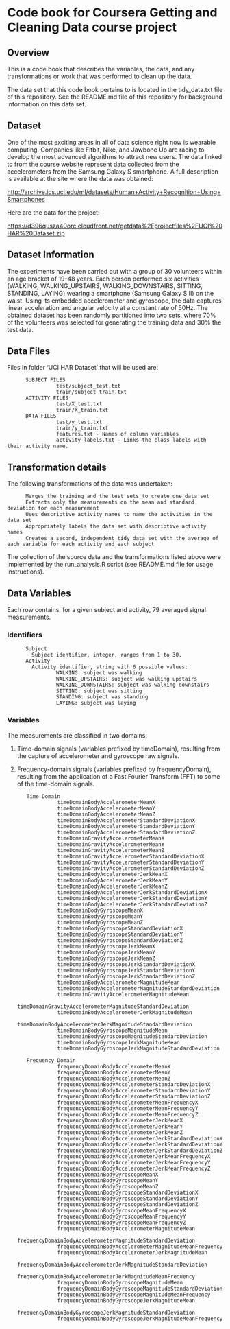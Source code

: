 # Code book for Coursera Getting and Cleaning Data course project

## Overview
This is a code book that describes the variables, the data, and any transformations or work that was performed to clean up the data.

The data set that this code book pertains to is located in the tidy_data.txt file of this repository. See the README.md file of this repository for background information on this data set.

## Dataset
One of the most exciting areas in all of data science right now is wearable computing. Companies like Fitbit, Nike, and Jawbone Up are racing to develop the most advanced algorithms to attract new users. The data linked to from the course website represent data collected from the accelerometers from the Samsung Galaxy S smartphone. A full description is available at the site where the data was obtained:

http://archive.ics.uci.edu/ml/datasets/Human+Activity+Recognition+Using+Smartphones

Here are the data for the project:

https://d396qusza40orc.cloudfront.net/getdata%2Fprojectfiles%2FUCI%20HAR%20Dataset.zip

## Dataset Information
The experiments have been carried out with a group of 30 volunteers within an age bracket of 19-48 years. Each person performed six activities (WALKING, WALKING_UPSTAIRS, WALKING_DOWNSTAIRS, SITTING, STANDING, LAYING) wearing a smartphone (Samsung Galaxy S II) on the waist. Using its embedded accelerometer and gyroscope, the data captures linear acceleration and angular velocity at a constant rate of 50Hz. The obtained dataset has been randomly partitioned into two sets, where 70% of the volunteers was selected for generating the training data and 30% the test data.

## Data Files
Files in folder ‘UCI HAR Dataset’ that will be used are:

          SUBJECT FILES
                    test/subject_test.txt
                    train/subject_train.txt
          ACTIVITY FILES
                    test/X_test.txt
                    train/X_train.txt
          DATA FILES
                    test/y_test.txt
                    train/y_train.txt
                    features.txt - Names of column variables
                    activity_labels.txt - Links the class labels with their activity name.

## Transformation details
The following transformations of the data was undertaken:

          Merges the training and the test sets to create one data set
          Extracts only the measurements on the mean and standard deviation for each measurement
          Uses descriptive activity names to name the activities in the data set
          Appropriately labels the data set with descriptive activity names
          Creates a second, independent tidy data set with the average of each variable for each activity and each subject

The collection of the source data and the transformations listed above were implemented by the run_analysis.R script (see README.md file for usage instructions).

## Data Variables
Each row contains, for a given subject and activity, 79 averaged signal measurements.
          
### Identifiers

          Subject
            Subject identifier, integer, ranges from 1 to 30.
          Activity
            Activity identifier, string with 6 possible values:
                    WALKING: subject was walking
                    WALKING_UPSTAIRS: subject was walking upstairs
                    WALKING_DOWNSTAIRS: subject was walking downstairs
                    SITTING: subject was sitting
                    STANDING: subject was standing
                    LAYING: subject was laying

### Variables

The measurements are classified in two domains:

1. Time-domain signals (variables prefixed by timeDomain), resulting from the capture of accelerometer and gyroscope raw signals.

2. Frequency-domain signals (variables prefixed by frequencyDomain), resulting from the application of a Fast Fourier Transform  (FFT) to some of the time-domain signals.


          Time Domain
                    timeDomainBodyAccelerometerMeanX
                    timeDomainBodyAccelerometerMeanY
                    timeDomainBodyAccelerometerMeanZ
                    timeDomainBodyAccelerometerStandardDeviationX
                    timeDomainBodyAccelerometerStandardDeviationY
                    timeDomainBodyAccelerometerStandardDeviationZ
                    timeDomainGravityAccelerometerMeanX
                    timeDomainGravityAccelerometerMeanY
                    timeDomainGravityAccelerometerMeanZ
                    timeDomainGravityAccelerometerStandardDeviationX
                    timeDomainGravityAccelerometerStandardDeviationY
                    timeDomainGravityAccelerometerStandardDeviationZ
                    timeDomainBodyAccelerometerJerkMeanX
                    timeDomainBodyAccelerometerJerkMeanY
                    timeDomainBodyAccelerometerJerkMeanZ
                    timeDomainBodyAccelerometerJerkStandardDeviationX
                    timeDomainBodyAccelerometerJerkStandardDeviationY
                    timeDomainBodyAccelerometerJerkStandardDeviationZ
                    timeDomainBodyGyroscopeMeanX
                    timeDomainBodyGyroscopeMeanY
                    timeDomainBodyGyroscopeMeanZ
                    timeDomainBodyGyroscopeStandardDeviationX
                    timeDomainBodyGyroscopeStandardDeviationY
                    timeDomainBodyGyroscopeStandardDeviationZ
                    timeDomainBodyGyroscopeJerkMeanX
                    timeDomainBodyGyroscopeJerkMeanY
                    timeDomainBodyGyroscopeJerkMeanZ
                    timeDomainBodyGyroscopeJerkStandardDeviationX
                    timeDomainBodyGyroscopeJerkStandardDeviationY
                    timeDomainBodyGyroscopeJerkStandardDeviationZ
                    timeDomainBodyAccelerometerMagnitudeMean
                    timeDomainBodyAccelerometerMagnitudeStandardDeviation
                    timeDomainGravityAccelerometerMagnitudeMean
                    timeDomainGravityAccelerometerMagnitudeStandardDeviation
                    timeDomainBodyAccelerometerJerkMagnitudeMean
                    timeDomainBodyAccelerometerJerkMagnitudeStandardDeviation
                    timeDomainBodyGyroscopeMagnitudeMean
                    timeDomainBodyGyroscopeMagnitudeStandardDeviation
                    timeDomainBodyGyroscopeJerkMagnitudeMean
                    timeDomainBodyGyroscopeJerkMagnitudeStandardDeviation
          
          Frequency Domain
                    frequencyDomainBodyAccelerometerMeanX
                    frequencyDomainBodyAccelerometerMeanY
                    frequencyDomainBodyAccelerometerMeanZ
                    frequencyDomainBodyAccelerometerStandardDeviationX
                    frequencyDomainBodyAccelerometerStandardDeviationY
                    frequencyDomainBodyAccelerometerStandardDeviationZ
                    frequencyDomainBodyAccelerometerMeanFrequencyX
                    frequencyDomainBodyAccelerometerMeanFrequencyY
                    frequencyDomainBodyAccelerometerMeanFrequencyZ
                    frequencyDomainBodyAccelerometerJerkMeanX
                    frequencyDomainBodyAccelerometerJerkMeanY
                    frequencyDomainBodyAccelerometerJerkMeanZ
                    frequencyDomainBodyAccelerometerJerkStandardDeviationX
                    frequencyDomainBodyAccelerometerJerkStandardDeviationY
                    frequencyDomainBodyAccelerometerJerkStandardDeviationZ
                    frequencyDomainBodyAccelerometerJerkMeanFrequencyX
                    frequencyDomainBodyAccelerometerJerkMeanFrequencyY
                    frequencyDomainBodyAccelerometerJerkMeanFrequencyZ
                    frequencyDomainBodyGyroscopeMeanX
                    frequencyDomainBodyGyroscopeMeanY
                    frequencyDomainBodyGyroscopeMeanZ
                    frequencyDomainBodyGyroscopeStandardDeviationX
                    frequencyDomainBodyGyroscopeStandardDeviationY
                    frequencyDomainBodyGyroscopeStandardDeviationZ
                    frequencyDomainBodyGyroscopeMeanFrequencyX
                    frequencyDomainBodyGyroscopeMeanFrequencyY
                    frequencyDomainBodyGyroscopeMeanFrequencyZ
                    frequencyDomainBodyAccelerometerMagnitudeMean
                    frequencyDomainBodyAccelerometerMagnitudeStandardDeviation
                    frequencyDomainBodyAccelerometerMagnitudeMeanFrequency
                    frequencyDomainBodyAccelerometerJerkMagnitudeMean
                    frequencyDomainBodyAccelerometerJerkMagnitudeStandardDeviation
                    frequencyDomainBodyAccelerometerJerkMagnitudeMeanFrequency
                    frequencyDomainBodyGyroscopeMagnitudeMean
                    frequencyDomainBodyGyroscopeMagnitudeStandardDeviation
                    frequencyDomainBodyGyroscopeMagnitudeMeanFrequency
                    frequencyDomainBodyGyroscopeJerkMagnitudeMean
                    frequencyDomainBodyGyroscopeJerkMagnitudeStandardDeviation
                    frequencyDomainBodyGyroscopeJerkMagnitudeMeanFrequency


